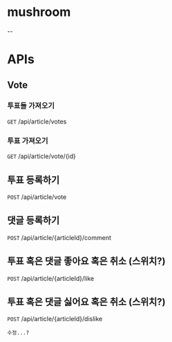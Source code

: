 # mushroom

--

# APIs

## Vote

### 투표들 가져오기
`GET`
/api/article/votes

### 투표 가져오기
`GET`
/api/article/vote/{id}

## 투표 등록하기

`POST`
/api/article/vote

## 댓글 등록하기

`POST`
/api/article/{articleId}/comment

## 투표 혹은 댓글 좋아요 혹은 취소 (스위치?)

`POST`
/api/article/{articleId}/like

## 투표 혹은 댓글 싫어요 혹은 취소 (스위치?)

`POST`
/api/article/{articleId}/dislike

```
수정...?
```